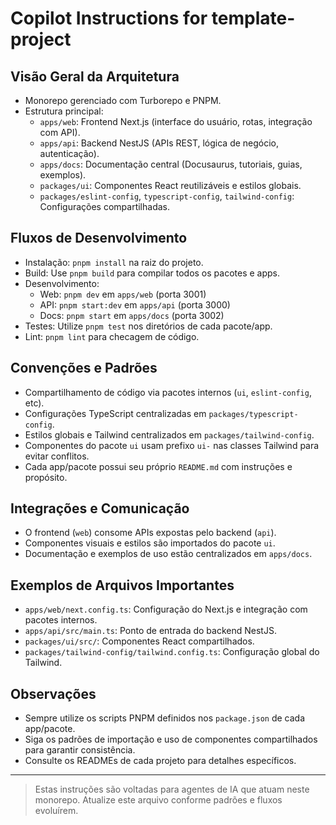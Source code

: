 # Copilot Instructions for template-project

## Visão Geral da Arquitetura
- Monorepo gerenciado com Turborepo e PNPM.
- Estrutura principal:
  - `apps/web`: Frontend Next.js (interface do usuário, rotas, integração com API).
  - `apps/api`: Backend NestJS (APIs REST, lógica de negócio, autenticação).
  - `apps/docs`: Documentação central (Docusaurus, tutoriais, guias, exemplos).
  - `packages/ui`: Componentes React reutilizáveis e estilos globais.
  - `packages/eslint-config`, `typescript-config`, `tailwind-config`: Configurações compartilhadas.

## Fluxos de Desenvolvimento
- Instalação: `pnpm install` na raiz do projeto.
- Build: Use `pnpm build` para compilar todos os pacotes e apps.
- Desenvolvimento:
  - Web: `pnpm dev` em `apps/web` (porta 3001)
  - API: `pnpm start:dev` em `apps/api` (porta 3000)
  - Docs: `pnpm start` em `apps/docs` (porta 3002)
- Testes: Utilize `pnpm test` nos diretórios de cada pacote/app.
- Lint: `pnpm lint` para checagem de código.

## Convenções e Padrões
- Compartilhamento de código via pacotes internos (`ui`, `eslint-config`, etc).
- Configurações TypeScript centralizadas em `packages/typescript-config`.
- Estilos globais e Tailwind centralizados em `packages/tailwind-config`.
- Componentes do pacote `ui` usam prefixo `ui-` nas classes Tailwind para evitar conflitos.
- Cada app/pacote possui seu próprio `README.md` com instruções e propósito.

## Integrações e Comunicação
- O frontend (`web`) consome APIs expostas pelo backend (`api`).
- Componentes visuais e estilos são importados do pacote `ui`.
- Documentação e exemplos de uso estão centralizados em `apps/docs`.

## Exemplos de Arquivos Importantes
- `apps/web/next.config.ts`: Configuração do Next.js e integração com pacotes internos.
- `apps/api/src/main.ts`: Ponto de entrada do backend NestJS.
- `packages/ui/src/`: Componentes React compartilhados.
- `packages/tailwind-config/tailwind.config.ts`: Configuração global do Tailwind.

## Observações
- Sempre utilize os scripts PNPM definidos nos `package.json` de cada app/pacote.
- Siga os padrões de importação e uso de componentes compartilhados para garantir consistência.
- Consulte os READMEs de cada projeto para detalhes específicos.

---

> Estas instruções são voltadas para agentes de IA que atuam neste monorepo. Atualize este arquivo conforme padrões e fluxos evoluírem.
